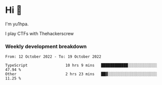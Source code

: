 # Hi 👋

I'm yu1hpa.

I play CTFs with Thehackerscrew

### Weekly development breakdown

<!--START_SECTION:waka-->

```text
From: 12 October 2022 - To: 19 October 2022

TypeScript                 10 hrs 9 mins   ████████████░░░░░░░░░░░░░   47.94 %
Other                      2 hrs 23 mins   ██▓░░░░░░░░░░░░░░░░░░░░░░   11.25 %
```

<!--END_SECTION:waka-->

